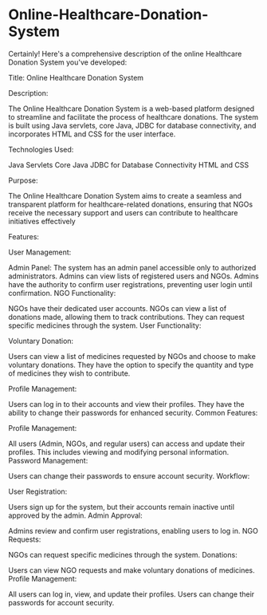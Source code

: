 # Online-Healthcare-Donation-System

Certainly! Here's a comprehensive description of the online Healthcare Donation System you've developed:

Title: Online Healthcare Donation System

Description:

The Online Healthcare Donation System is a web-based platform designed to streamline and facilitate the process of healthcare donations. The system is built using Java servlets, core Java, JDBC for database connectivity, and incorporates HTML and CSS for the user interface.

Technologies Used:

Java Servlets
Core Java
JDBC for Database Connectivity
HTML and CSS

Purpose:

The Online Healthcare Donation System aims to create a seamless and transparent platform for healthcare-related donations, ensuring that NGOs receive the necessary support and users can contribute to healthcare initiatives effectively

Features:

User Management:

Admin Panel:
The system has an admin panel accessible only to authorized administrators.
Admins can view lists of registered users and NGOs.
Admins have the authority to confirm user registrations, preventing user login until confirmation.
NGO Functionality:

NGOs have their dedicated user accounts.
NGOs can view a list of donations made, allowing them to track contributions.
They can request specific medicines through the system.
User Functionality:

Voluntary Donation:

Users can view a list of medicines requested by NGOs and choose to make voluntary donations.
They have the option to specify the quantity and type of medicines they wish to contribute.

Profile Management:

Users can log in to their accounts and view their profiles.
They have the ability to change their passwords for enhanced security.
Common Features:

Profile Management:

All users (Admin, NGOs, and regular users) can access and update their profiles.
This includes viewing and modifying personal information.
Password Management:

Users can change their passwords to ensure account security.
Workflow:

User Registration:

Users sign up for the system, but their accounts remain inactive until approved by the admin.
Admin Approval:

Admins review and confirm user registrations, enabling users to log in.
NGO Requests:

NGOs can request specific medicines through the system.
Donations:

Users can view NGO requests and make voluntary donations of medicines.
Profile Management:

All users can log in, view, and update their profiles.
Users can change their passwords for account security.
